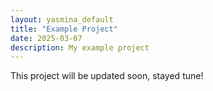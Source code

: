 ```yaml
---
layout: yasmina_default
title: "Example Project"
date: 2025-03-07
description: My example project
---
```

This project will be updated soon, stayed tune!